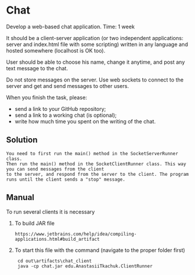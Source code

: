 # Chat
Develop a web-based chat application.
Time: 1 week

It should be a client-server application (or two independent applications: server and index.html file with some scripting) written in any language and hosted somewhere (localhost is OK too).

User should be able to choose his name, change it anytime, and post any text message to the chat.

Do not store messages on the server.
Use web sockets to connect to the server and get and send messages to other users.

When you finish the task, please:
- send a link to your GitHub repository;
- send a link to a working chat (is optional);
- write how much time you spent on the writing of the chat.

## Solution

    You need to first run the main() method in the SocketServerRunner class.
    Then run the main() method in the SocketClientRunner class. This way you can send messages from the client
    to the server, and respond from the server to the client. The program runs until the client sends a "stop" message.


## Manual

To run several clients it is necessary
1. To build JAR file


       https://www.jetbrains.com/help/idea/compiling-applications.html#build_artifact

2. To start this file with the command (navigate to the proper folder first)

        cd out\artifacts\chat_client
        java -cp chat.jar edu.AnastasiiTkachuk.ClientRunner

